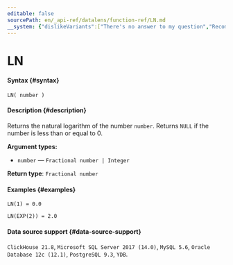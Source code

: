 ```yaml
---
editable: false
sourcePath: en/_api-ref/datalens/function-ref/LN.md
__system: {"dislikeVariants":["There's no answer to my question","Recommendations aren't helpful","Content does not match the title","Other"]}
---
```


# LN



#### Syntax {#syntax}


```
LN( number )
```

#### Description {#description}
Returns the natural logarithm of the number `number`. Returns `NULL` if the number is less than or equal to 0.

**Argument types:**
- `number` — `Fractional number | Integer`


**Return type**: `Fractional number`

#### Examples {#examples}

```
LN(1) = 0.0
```

```
LN(EXP(2)) = 2.0
```


#### Data source support {#data-source-support}

`ClickHouse 21.8`, `Microsoft SQL Server 2017 (14.0)`, `MySQL 5.6`, `Oracle Database 12c (12.1)`, `PostgreSQL 9.3`, `YDB`.

